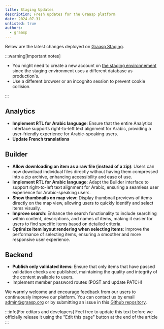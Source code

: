 ```yaml
---
title: Staging Updates
description: Fresh updates for the Graasp platform
date: 2024-07-31
unlisted: true
authors:
  - graasp
---
```


Below are the latest changes deployed on [Graasp Staging](https://builder.stage.graasp.org).

:::warning[Important notes]

- You might need to create a new account on [the staging environnement](https://auth.stage.graasp.org) since the staging environment uses a different database as production's.
- Use a different browser or an incognito session to prevent cookie collision.

:::

## Analytics

- **Implement RTL for Arabic language**: Ensure that the entire Analytics interface supports right-to-left text alignment for Arabic, providing a user-friendly experience for Arabic-speaking users.
- **Update French translations**

## Builder

- **Allow downloading an item as a raw file (instead of a zip)**: Users can now download individual files directly without having them compressed into a zip archive, enhancing accessibility and ease of use.
- **Implement RTL for Arabic language**: Adapt the Builder interface to support right-to-left text alignment for Arabic, ensuring a seamless user experience for Arabic-speaking users.
- **Show thumbnails on map view**: Display thumbnail previews of items directly on the map view, allowing users to quickly identify and select items visually.
- **Improve search**: Enhance the search functionality to include searching within content, descriptions, and names of items, making it easier for users to find specific items based on detailed criteria.
- **Optimize item layout rendering when selecting items**: Improve the performance of selecting items, ensuring a smoother and more responsive user experience.

## Backend

- **Publish only validated items**: Ensure that only items that have passed validation checks are published, maintaining the quality and integrity of the content available to users.
- Implement member password routes (POST and update PATCH)

<!-- Everything below this will not be shown in the post overview -->
<!-- truncate -->

<!-- Generic message -->

We warmly welcome and encourage feedback from our users to continuously improve our platform. You can contact us by email [admin@graasp.org](mailto:admin@graasp.org) or by submitting an issue in this [Github repository](https://github.com/graasp/graasp-feedback).

:::info[For editors and developers]
Feel free to update this text before we officially release it using the "Edit this page" button at the end of the article
:::
